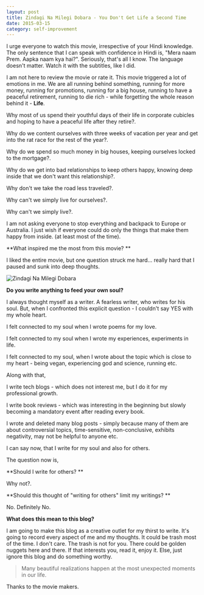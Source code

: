 ```yaml
---
layout: post
title: Zindagi Na Milegi Dobara - You Don't Get Life a Second Time
date: 2015-03-15
category: self-improvement
---
```


I urge everyone to watch this movie, irrespective of your Hindi knowledge. The only sentence that I can speak with confidence in Hindi is, "Mera naam Prem. Aapka naam kya hai?". Seriously, that's all I know. The language doesn't matter. Watch it with the subtitles, like I did.

I am not here to review the movie or rate it. This movie triggered a lot of emotions in me. We are all running behind something, running for more money, running for promotions, running for a big house, running to have a peaceful retirement, running to die rich - while forgetting the whole reason behind it - **Life**.

Why most of us spend their youthful days of their life in corporate cubicles and hoping to have a peaceful life after they retire?.

Why do we content ourselves with three weeks of vacation per year and get into the rat race for the rest of the year?.

Why do we spend so much money in big houses, keeping ourselves locked to the mortgage?.

Why do we get into bad relationships to keep others happy, knowing deep inside that we don't want this relationship?.

Why don't we take the road less traveled?.

Why can't we simply live for ourselves?.

Why can't we simply live?.

I am not asking everyone to stop everything and backpack to Europe or Australia. I just wish if everyone could do only the things that make them happy from inside. (at least most of the time).

**What inspired me the most from this movie? **

I liked the entire movie, but one question struck me hard... really hard that I paused and sunk into deep thoughts.

![Zindagi Na Milegi Dobara]({{site.img-path}}/zindagi-na-milegi-dobara-soul-question.jpg)  

**Do you write anything to feed your own soul?**

I always thought myself as a writer. A fearless writer, who writes for his soul. But, when I confronted this explicit question - I couldn't say YES with my whole heart.

I felt connected to my soul when I wrote poems for my love.

I felt connected to my soul when I wrote my experiences, experiments in life.

I felt connected to my soul, when I wrote about the topic which is close to my heart - being vegan, experiencing god and science, running etc.

Along with that,

I write tech blogs - which does not interest me, but I do it for my professional growth.

I write book reviews - which was interesting in the beginning but slowly becoming a mandatory event after reading every book.

I wrote and deleted many blog posts - simply because many of them are about controversial topics, time-sensitive, non-conclusive, exhibits negativity, may not be helpful to anyone etc. 

I can say now, that I write for my soul and also for others.

The question now is,

**Should I write for others? **

Why not?.

**Should this thought of "writing for others" limit my writings? **

No. Definitely No.

**What does this mean to this blog?**

I am going to make this blog as a creative outlet for my thirst to write. It's going to record every aspect of me and my thoughts. It could be trash most of the time. I don't care.  The trash is not for you. There could be golden nuggets here and there. If that interests you, read it, enjoy it. Else, just ignore this blog and do something worthy.

> Many beautiful realizations happen at the most unexpected moments in our life.

Thanks to the movie makers.
